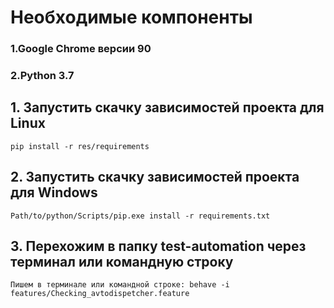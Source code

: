 <h1>Необходимые компоненты</h1>
    <h3>1.Google Chrome версии 90</h3>
    <h3>2.Python 3.7</h3>
<h2>1. Запустить скачку зависимостей проекта для Linux</h2>

    pip install -r res/requirements

<h2>2. Запустить скачку зависимостей проекта для Windows</h2>
    
    Path/to/python/Scripts/pip.exe install -r requirements.txt

<h2>3. Перехожим в папку test-automation через терминал или командную строку</h2>
    
    Пишем в терминале или командной строке: behave -i features/Checking_avtodispetcher.feature
    
